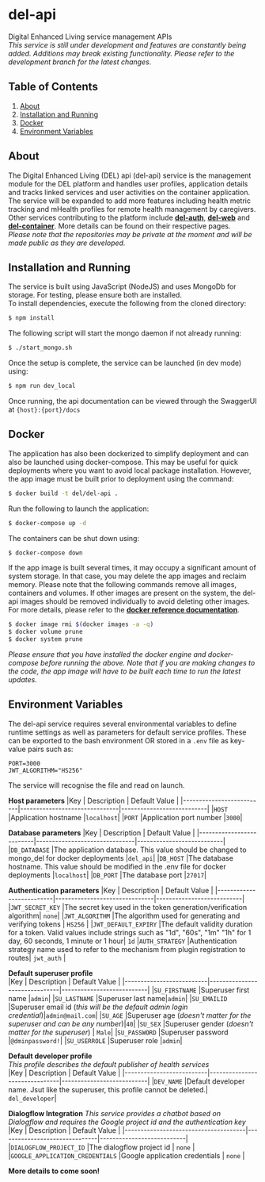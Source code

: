 # del-api
Digital Enhanced Living service management APIs  
_This service is still under development and features are constantly being added. Additions may break existing functionality. Please refer to the development branch for the latest changes._

## Table of Contents
1. [About](#about)
2. [Installation and Running](#installation-and-running)
3. [Docker](#docker)
4. [Environment Variables](#environment-variables)

## About
The Digital Enhanced Living (DEL) api (del-api) service is the management module for the DEL platform and handles user profiles, application details and tracks linked services and user activities on the container application. The service will be expanded to add more features including health metric tracking and mHealth profiles for remote health management by caregivers.  
Other services contributing to the platform include [__del-auth__](https://github.com/benphilip1991/del-auth), [__del-web__](https://github.com/benphilip1991/del-web) and [__del-container__](https://github.com/benphilip1991/del-container). More details can be found on their respective pages.  
_Please note that the repositories may be private at the moment and will be made public as they are developed._

## Installation and Running
The service is built using JavaScript (NodeJS) and uses MongoDb for storage. For testing, please ensure both are installed.  
To install dependencies, execute the following from the cloned directory: 
```bash 
$ npm install
```  
The following script will start the mongo daemon if not already running:
```bash
$ ./start_mongo.sh
```  
Once the setup is complete, the service can be launched (in dev mode) using:
```bash
$ npm run dev_local
```
Once running, the api documentation can be viewed through the SwaggerUI at `{host}:{port}/docs`  

## Docker
The application has also been dockerized to simplify deployment and can also be launched using docker-compose.
This may be useful for quick deployments where you want to avoid local package installation. However, the app image must be built prior to deployment using the command:
```bash
$ docker build -t del/del-api .
```
Run the following to launch the application:
```bash
$ docker-compose up -d
```
The containers can be shut down using:
```bash
$ docker-compose down
```
If the app image is built several times, it may occupy a significant amount of system storage. In that case, you may delete the app images and reclaim memory.
Please note that the following commands remove all images, containers and volumes. If other images are present on the system, the del-api images should be removed individually to avoid deleting other images.
For more details, please refer to the [__docker reference documentation__](https://docs.docker.com/reference/).
```bash
$ docker image rmi $(docker images -a -q)
$ docker volume prune
$ docker system prune
```

_Please ensure that you have installed the docker engine and docker-compose before running the above._
_Note that if you are making changes to the code, the app image will have to be built each time to run the latest updates._

## Environment Variables
The del-api service requires several environmental variables to define runtime settings as well as parameters for default service profiles. These can be exported to the bash environment OR stored in a `.env` file as key-value pairs such as: 
```
PORT=3000
JWT_ALGORITHM="HS256"
```
The service will recognise the file and read on launch.  

__Host parameters__
|Key                       | Description                   | Default Value             |
|--------------------------|-------------------------------|---------------------------|
|`HOST`                    |Application hostname           |`localhost`|
|`PORT`                    |Application port number        |`3000`|

__Database parameters__
|Key                       | Description                   | Default Value             |
|--------------------------|-------------------------------|---------------------------|
|`DB_DATABASE`             |The application database. This value should be changed to mongo_del for docker deployments |`del_api`|
|`DB_HOST`                 |The database hostname. This value should be modified in the .env file for docker deployments |`localhost`|
|`DB_PORT`                 |The database port |`27017`|

__Authentication parameters__
|Key                       | Description                   | Default Value             |
|--------------------------|-------------------------------|---------------------------|
|`JWT_SECRET_KEY`          |The secret key used in the token generation/verification algorithm| `none`|
|`JWT_ALGORITHM`           |The algorithm used for generating and verifying tokens | `HS256` |
|`JWT_DEFAULT_EXPIRY`      |The default validity duration for a token. Valid values include strings such as "1d", "60s", "1m" "1h" for 1 day, 60 seconds, 1 minute or 1 hour| `1d`
|`AUTH_STRATEGY`           |Authentication strategy name used to refer to the mechanism from plugin registration to routes| `jwt_auth` |

__Default superuser profile__  
|Key                       | Description                   | Default Value             |
|--------------------------|-------------------------------|---------------------------|
|`SU_FIRSTNAME`            |Superuser first name |`admin`|
|`SU_LASTNAME`             |Superuser last name|`admin`|
|`SU_EMAILID`              |Superuser email id (_this will be the default admin login credential_)|`admin@mail.com`|
|`SU_AGE`                  |Superuser age (_doesn't matter for the superuser and can be any number_)|`40`|
|`SU_SEX`                  |Superuser gender (_doesn't matter for the superuser_) | `Male`|
|`SU_PASSWORD`             |Superuser password |`@dminpassword!`|
|`SU_USERROLE`             |Superuser role |`admin`|

__Default developer profile__  
_This profile describes the default publisher of health services_  
|Key                       | Description                   | Default Value             |
|--------------------------|-------------------------------|---------------------------|
|`DEV_NAME`                |Default developer name. Jsut like the superuser, this profile cannot be deleted.| `del_developer`|


__Dialogflow Integration__
_This service provides a chatbot based on Dialogflow and requires the Google project id and the authentication key_
|Key                                   | Description                   | Default Value             |
|--------------------------------------|-------------------------------|---------------------------|
|`DIALOGFLOW_PROJECT_ID`               |The dialogflow project id      | `none`                    |
|`GOOGLE_APPLICATION_CREDENTIALS`      |Google application credentials | `none`                    |


__More details to come soon!__
